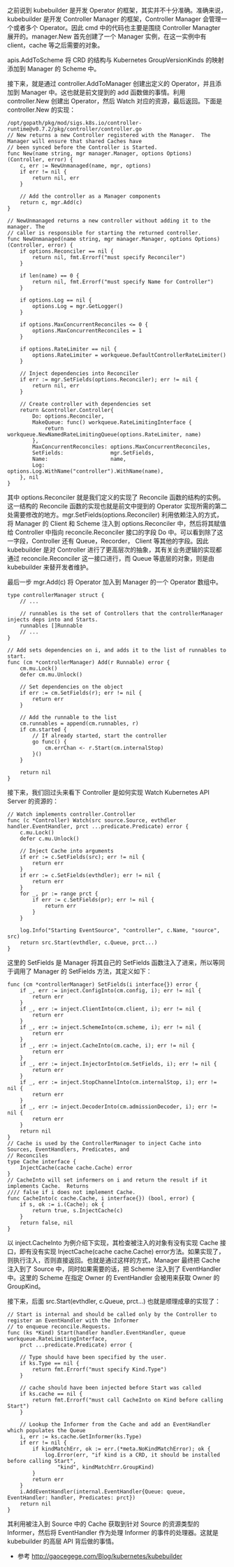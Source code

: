 之前说到 kubebuilder 是开发 Operator 的框架，其实并不十分准确。准确来说，kubebuilder 是开发 Controller Manager 的框架，Controller Manager 会管理一个或者多个 Operator。因此 cmd 中的代码也主要是围绕 Controller Managter 展开的。manager.New 首先创建了一个 Manager 实例，在这一实例中有 client，cache 等之后需要的对象。

apis.AddToScheme 将 CRD 的结构与 Kubernetes GroupVersionKinds 的映射添加到 Manager 的 Scheme 中。

接下来，就是通过 controller.AddToManager 创建出定义的 Operator，并且添加到 Manager 中。这也就是前文提到的 add 函数做的事情。利用 controller.New 创建出 Operator，然后 Watch 对应的资源，最后返回。下面是 controller.New 的实现：
```
/opt/gopath/pkg/mod/sigs.k8s.io/controller-runtime@v0.7.2/pkg/controller/controller.go
// New returns a new Controller registered with the Manager.  The Manager will ensure that shared Caches have
// been synced before the Controller is Started.
func New(name string, mgr manager.Manager, options Options) (Controller, error) {
	c, err := NewUnmanaged(name, mgr, options)
	if err != nil {
		return nil, err
	}

	// Add the controller as a Manager components
	return c, mgr.Add(c)
}

// NewUnmanaged returns a new controller without adding it to the manager. The
// caller is responsible for starting the returned controller.
func NewUnmanaged(name string, mgr manager.Manager, options Options) (Controller, error) {
	if options.Reconciler == nil {
		return nil, fmt.Errorf("must specify Reconciler")
	}

	if len(name) == 0 {
		return nil, fmt.Errorf("must specify Name for Controller")
	}

	if options.Log == nil {
		options.Log = mgr.GetLogger()
	}

	if options.MaxConcurrentReconciles <= 0 {
		options.MaxConcurrentReconciles = 1
	}

	if options.RateLimiter == nil {
		options.RateLimiter = workqueue.DefaultControllerRateLimiter()
	}

	// Inject dependencies into Reconciler
	if err := mgr.SetFields(options.Reconciler); err != nil {
		return nil, err
	}

	// Create controller with dependencies set
	return &controller.Controller{
		Do: options.Reconciler,
		MakeQueue: func() workqueue.RateLimitingInterface {
			return workqueue.NewNamedRateLimitingQueue(options.RateLimiter, name)
		},
		MaxConcurrentReconciles: options.MaxConcurrentReconciles,
		SetFields:               mgr.SetFields,
		Name:                    name,
		Log:                     options.Log.WithName("controller").WithName(name),
	}, nil
}
```
其中 options.Reconciler 就是我们定义的实现了 Reconcile 函数的结构的实例。这一结构的 Reconcile 函数的实现也就是前文中提到的 Operator 实现所需的第二处需要修改的地方。mgr.SetFields(options.Reconciler) 利用依赖注入的方式，将 Manager 的 Client 和 Scheme 注入到 options.Reconciler 中，然后将其赋值给 Controller 中指向 reconcile.Reconciler 接口的字段 Do 中。可以看到除了这一字段，Controller 还有 Queue，Recorder， Client 等其他的字段。因此 kubebuilder 是对 Controller 进行了更高层次的抽象，其有关业务逻辑的实现都通过 reconcile.Reconciler 这一接口进行，而 Queue 等底层的对象，则是由 kubebuilder 来替开发者维护。

最后一步 mgr.Add(c) 将 Operator 加入到 Manager 的一个 Operator 数组中。
```
type controllerManager struct {
    // ...

	// runnables is the set of Controllers that the controllerManager injects deps into and Starts.
	runnables []Runnable
    // ...
}

// Add sets dependencies on i, and adds it to the list of runnables to start.
func (cm *controllerManager) Add(r Runnable) error {
	cm.mu.Lock()
	defer cm.mu.Unlock()

	// Set dependencies on the object
	if err := cm.SetFields(r); err != nil {
		return err
	}

	// Add the runnable to the list
	cm.runnables = append(cm.runnables, r)
	if cm.started {
		// If already started, start the controller
		go func() {
			cm.errChan <- r.Start(cm.internalStop)
		}()
	}

	return nil
}
```
接下来，我们回过头来看下 Controller 是如何实现 Watch Kubernetes API Server 的资源的：
```
// Watch implements controller.Controller
func (c *Controller) Watch(src source.Source, evthdler handler.EventHandler, prct ...predicate.Predicate) error {
	c.mu.Lock()
	defer c.mu.Unlock()

	// Inject Cache into arguments
	if err := c.SetFields(src); err != nil {
		return err
	}
	if err := c.SetFields(evthdler); err != nil {
		return err
	}
	for _, pr := range prct {
		if err := c.SetFields(pr); err != nil {
			return err
		}
	}

	log.Info("Starting EventSource", "controller", c.Name, "source", src)
	return src.Start(evthdler, c.Queue, prct...)
}
```
这里的 SetFields 是 Manager 将其自己的 SetFields 函数注入了进来，所以等同于调用了 Manager 的 SetFields 方法，其定义如下：

```
func (cm *controllerManager) SetFields(i interface{}) error {
	if _, err := inject.ConfigInto(cm.config, i); err != nil {
		return err
	}
	if _, err := inject.ClientInto(cm.client, i); err != nil {
		return err
	}
	if _, err := inject.SchemeInto(cm.scheme, i); err != nil {
		return err
	}
	if _, err := inject.CacheInto(cm.cache, i); err != nil {
		return err
	}
	if _, err := inject.InjectorInto(cm.SetFields, i); err != nil {
		return err
	}
	if _, err := inject.StopChannelInto(cm.internalStop, i); err != nil {
		return err
	}
	if _, err := inject.DecoderInto(cm.admissionDecoder, i); err != nil {
		return err
	}
	return nil
}
// Cache is used by the ControllerManager to inject Cache into Sources, EventHandlers, Predicates, and
// Reconciles
type Cache interface {
	InjectCache(cache cache.Cache) error
}
// CacheInto will set informers on i and return the result if it implements Cache.  Returns
//// false if i does not implement Cache.
func CacheInto(c cache.Cache, i interface{}) (bool, error) {
	if s, ok := i.(Cache); ok {
		return true, s.InjectCache(c)
	}
	return false, nil
}
```
以 inject.CacheInto 为例介绍下实现，其检查被注入的对象有没有实现 Cache 接口，即有没有实现 InjectCache(cache cache.Cache) error方法。如果实现了，则执行注入，否则直接返回。也就是通过这样的方式，Manager 最终把 Cache 注入到了 Source 中，同时如果需要的话，把 Scheme 注入到了 EventHandler 中。这里的 Scheme 在指定 Owner 的 EventHandler 会被用来获取 Owner 的 GroupKind。

接下来，后面 src.Start(evthdler, c.Queue, prct...) 也就是顺理成章的实现了：

```
// Start is internal and should be called only by the Controller to register an EventHandler with the Informer
// to enqueue reconcile.Requests.
func (ks *Kind) Start(handler handler.EventHandler, queue workqueue.RateLimitingInterface,
	prct ...predicate.Predicate) error {

	// Type should have been specified by the user.
	if ks.Type == nil {
		return fmt.Errorf("must specify Kind.Type")
	}

	// cache should have been injected before Start was called
	if ks.cache == nil {
		return fmt.Errorf("must call CacheInto on Kind before calling Start")
	}

	// Lookup the Informer from the Cache and add an EventHandler which populates the Queue
	i, err := ks.cache.GetInformer(ks.Type)
	if err != nil {
		if kindMatchErr, ok := err.(*meta.NoKindMatchError); ok {
			log.Error(err, "if kind is a CRD, it should be installed before calling Start",
				"kind", kindMatchErr.GroupKind)
		}
		return err
	}
	i.AddEventHandler(internal.EventHandler{Queue: queue, EventHandler: handler, Predicates: prct})
	return nil
}
```
其利用被注入到 Source 中的 Cache 获取到针对 Source 的资源类型的 Informer，然后将 EventHandler 作为处理 Informer 的事件的处理器。这就是 kubebuilder 的高层 API 背后做的事情。


- 参考
http://gaocegege.com/Blog/kubernetes/kubebuilder
